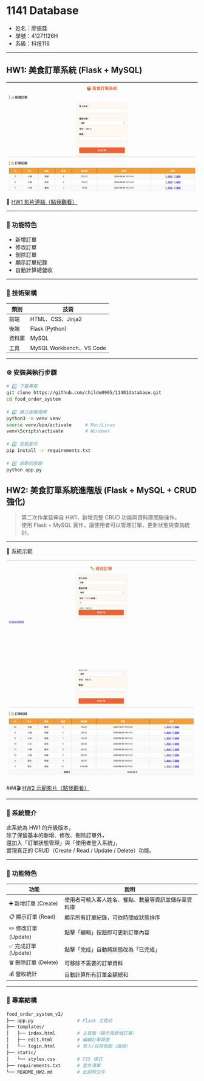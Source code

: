# 1141 Database

- 姓名：廖振廷  
- 學號：41271126H  
- 系級：科技116  

---

## HW1:  美食訂單系統 (Flask + MySQL)

<img src="images/demo.png" alt="系統示範" width="600">

🎥 [HW1 影片連結（點我觀看）](https://youtu.be/WG6yLcLKp0M)

---

### 🧩 功能特色

- 新增訂單  
- 修改訂單  
- 刪除訂單  
- 顯示訂單紀錄  
- 自動計算總營收  

---

### 🧱 技術架構

| 類別 | 技術 |
|------|------|
| 前端 | HTML、CSS、Jinja2 |
| 後端 | Flask (Python) |
| 資料庫 | MySQL |
| 工具 | MySQL Workbench、VS Code |

---

### ⚙️ 安裝與執行步驟

```bash
# 1️⃣ 下載專案
git clone https://github.com/childe0905/11401database.git
cd food_order_system

# 2️⃣ 建立虛擬環境
python3 -m venv venv
source venv/bin/activate     # Mac/Linux
venv\Scripts\activate        # Windows

# 3️⃣ 安裝套件
pip install -r requirements.txt

# 4️⃣ 啟動伺服器
python app.py
```
## HW2:  美食訂單系統進階版 (Flask + MySQL + CRUD 強化)

> 第二次作業延伸自 HW1，新增完整 CRUD 功能與資料庫關聯操作。  
> 使用 Flask + MySQL 實作，讓使用者可以管理訂單、更新狀態與查詢統計。

---

 🎥 系統示範

<img src="images/demo_hw2.png" alt="系統示範" width="500"> <img src="images/demo_hw2-2.png" alt="系統示範" width="500">

###🎬 [HW2 示範影片（點我觀看）](https://youtu.be/your-hw2-demo-link)

---

### 🧭 系統簡介

此系統為 HW1 的升級版本，  
除了保留基本的新增、修改、刪除訂單外，  
還加入「訂單狀態管理」與「使用者登入系統」，  
實現真正的 CRUD（Create / Read / Update / Delete）功能。

---

### 🧩 功能特色

| 功能 | 說明 |
|------|------|
| ➕ 新增訂單 (Create) | 使用者可輸入客人姓名、餐點、數量等資訊並儲存至資料庫 |
| 📋 顯示訂單 (Read) | 顯示所有訂單紀錄，可依時間或狀態排序 |
| ✏️ 修改訂單 (Update) | 點擊「編輯」按鈕即可更新訂單內容 |
| ✅ 完成訂單 (Update) | 點擊「完成」自動將狀態改為「已完成」 |
| 🗑 刪除訂單 (Delete) | 可移除不需要的訂單資料 |
| 💰 營收統計 | 自動計算所有訂單金額總和 |

---

### 🧱 專案結構

```bash
food_order_system_v2/
├── app.py                # Flask 主程式
├── templates/
│   ├── index.html        # 主頁面（顯示與新增訂單）
│   ├── edit.html         # 編輯訂單頁面
│   └── login.html        # 登入/註冊頁面（選用）
├── static/
│   └── styles.css        # CSS 樣式
├── requirements.txt      # 套件清單
└── README_HW2.md         # 此說明文件
